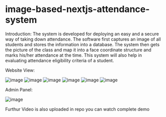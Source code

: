 # image-based-nextjs-attendance-system

Introduction:
The system is developed for deploying an easy and a secure way of taking down attendance. The software first captures an image of all students and stores the information into a database. The system then gets the picture of the class and map it into a face coordinate structure and marks his/her attendance at the time. This system will also help in evaluating attendance eligibility criteria of a student.


Website View:

![image](https://github.com/salman-aziz-4425/Image-based-Updated/assets/85288719/0057936a-50af-4f22-b9e9-69875c56fffb)
![image](https://github.com/salman-aziz-4425/Image-based-Updated/assets/85288719/689032d1-2960-4058-a7c4-55064cea6e40)
![image](https://github.com/salman-aziz-4425/Image-based-Updated/assets/85288719/69beace7-a7ac-4bcd-a967-57fd0cc10666)
![image](https://github.com/salman-aziz-4425/Image-based-Updated/assets/85288719/c2103c17-6de9-4cb5-a92c-ecc8a394fb50)
![image](https://github.com/salman-aziz-4425/Image-based-Updated/assets/85288719/d7f55ce7-e00f-4293-bc23-59374cf726a3)
![image](https://github.com/salman-aziz-4425/Image-based-Updated/assets/85288719/d0dee983-e093-4c4c-b0ae-5de327ef346d)

Admin Panel:

![image](https://github.com/salman-aziz-4425/Image-based-Updated/assets/85288719/02f8c003-7f92-47be-aa92-a1533abed8cc)

Furthur Video is also uploaded in repo you can watch complete demo
